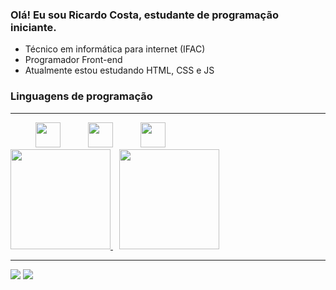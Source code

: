### Olá! Eu sou Ricardo Costa, estudante de programação iniciante.

- Técnico em informática para internet (IFAC)
- Programador Front-end
- Atualmente estou estudando HTML, CSS e JS

### Linguagens de programação
---

<div style="display: inline-block;">
    <img width="40px" style="margin-left: 40" src="https://cdn.jsdelivr.net/gh/devicons/devicon/icons/css3/css3-original.svg" />
    <img width="40px" style="margin-left: 40px" src="https://cdn.jsdelivr.net/gh/devicons/devicon/icons/html5/html5-original.svg"/>
    <img width="40px" style="margin-left: 40px" src="https://cdn.jsdelivr.net/gh/devicons/devicon/icons/javascript/javascript-original.svg" />
</div>

<div>
  <a href="https://github.com/Ricardo-Cs">
    <img height="160em" src="https://github-readme-stats.vercel.app/api?username=Ricardo-Cs&show_icons=true&theme=monokai&include_all_commits=true&count_private=true"/>
    <img height="160em" style="margin-left: 10px;" src="https://github-readme-stats.vercel.app/api/top-langs/?username=Ricardo-Cs&layout=compact&langs_count=7&theme=monokai"/>
  </a>
</div>

---

<div>
    <a href="https://instagram.com/ricardo.silvac" target="_blank"><img src="https://img.shields.io/badge/-Instagram-%23E4405F?style=for-the-badge&logo=instagram&logoColor=white" target="_blank"></a>
    <a href="https://www.linkedin.com/in/ricardo-costa-16b513255" target="_blank"><img src="https://img.shields.io/badge/-LinkedIn-%230077B5?style=for-the-badge&logo=linkedin&logoColor=white" target="_blank"></a> 
</div>
